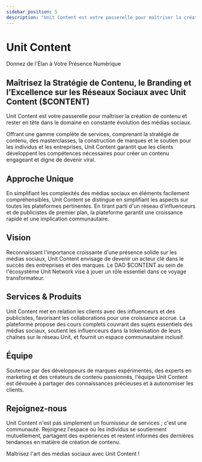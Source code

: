 ```yaml
---
sidebar_position: 5
description: "Unit Content est votre passerelle pour maîtriser la création de contenu et rester en tête dans le domaine en constante évolution des médias sociaux."
---
```


# Unit Content

Donnez de l'Élan à Votre Présence Numérique

## Maîtrisez la Stratégie de Contenu, le Branding et l'Excellence sur les Réseaux Sociaux avec Unit Content ($CONTENT)

Unit Content est votre passerelle pour maîtriser la création de contenu et rester en tête dans le domaine en constante évolution des médias sociaux.

Offrant une gamme complète de services, comprenant la stratégie de contenu, des masterclasses, la construction de marques et le soutien pour les individus et les entreprises, Unit Content garantit que les clients développent les compétences nécessaires pour créer un contenu engageant et digne de devenir viral.

## Approche Unique

En simplifiant les complexités des médias sociaux en éléments facilement compréhensibles, Unit Content se distingue en simplifiant les aspects sur toutes les plateformes pertinentes. En tirant parti d'un réseau d'influenceurs et de publicistes de premier plan, la plateforme garantit une croissance rapide et une implication communautaire.

## Vision

Reconnaissant l'importance croissante d'une présence solide sur les médias sociaux, Unit Content envisage de devenir un acteur clé dans le succès des entreprises et des marques. Le DAO $CONTENT au sein de l'écosystème Unit Network vise à jouer un rôle essentiel dans ce voyage transformateur.

## Services & Produits

Unit Content met en relation les clients avec des influenceurs et des publicistes, favorisant les collaborations pour une croissance accrue. La plateforme propose des cours complets couvrant des sujets essentiels des médias sociaux, soutient les influenceurs dans la tokenisation de leurs chaînes sur le réseau Unit, et fournit un espace communautaire inclusif.

## Équipe

Soutenue par des développeurs de marques expérimentés, des experts en marketing et des créateurs de contenu passionnés, l'équipe Unit Content est dévouée à partager des connaissances précieuses et à autonomiser les clients.

## Rejoignez-nous

Unit Content n'est pas simplement un fournisseur de services ; c'est une communauté. Rejoignez l'espace où les individus se soutiennent mutuellement, partagent des expériences et restent informés des dernières tendances en matière de création de contenu.

Maîtrisez l'art des médias sociaux avec Unit Content !
